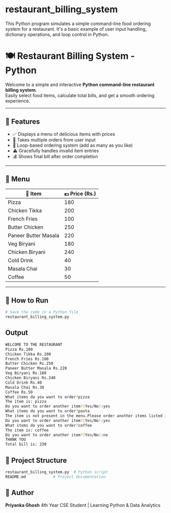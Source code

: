 # restaurant_billing_system
This Python program simulates a simple command-line food ordering system for a restaurant. It's a basic example of user input handling, dictionary operations, and loop control in Python.
# 🍽️ Restaurant Billing System - Python 

Welcome to a simple and interactive **Python command-line restaurant billing system**.  
Easily select food items, calculate total bills, and get a smooth ordering experience.

---

## 📜 Features

- ✅ Displays a menu of delicious items with prices
- 🧾 Takes multiple orders from user input
- 🔁 Loop-based ordering system (add as many as you like)
- ⚠️ Gracefully handles invalid item entries
- 💰 Shows final bill after order completion

---

## 🧾 Menu

| 🍲 Item                  | 💵 Price (Rs.) |
|--------------------------|----------------|
| Pizza                    | 180            |
| Chicken Tikka            | 200            |
| French Fries             | 100            |
| Butter Chicken           | 250            |
| Paneer Butter Masala     | 220            |
| Veg Biryani              | 180            |
| Chicken Biryani          | 240            |
| Cold Drink               | 40             |
| Masala Chai              | 30             |
| Coffee                   | 50             |

---

## 🚀 How to Run

```bash
# Save the code in a Python file
restaurant_billing_system.py
```
## Output
```bash
WELCOME TO THE RESTAURANT
Pizza Rs.180
Chicken Tikka Rs.200
French Fries Rs.100
Butter Chicken Rs.250
Paneer Butter Masala Rs.220
Veg Biryani Rs.180
Chicken Biryani Rs.240
Cold Drink Rs.40
Masala Chai Rs.30
Coffee Rs.50
What items do you want to order?pizza
The item is: pizza
Do you want to order another item?(Yes/No):yes
What items do you want to order?pasta
The item is not present in the menu.Please order another items listed in the menu.
Do you want to order another item?(Yes/No):yes
What items do you want to order?coffee
The item is: coffee
Do you want to order another item?(Yes/No):no
THANK YOU
Total bill is: 230

```
## 📂 Project Structure
```bash
restaurant_billing_system.py  # Python script
README.md            # Project documentation
```
## 📌 Author
**Priyanka Ghosh**
4th Year CSE Student | Learning Python & Data Analytics
